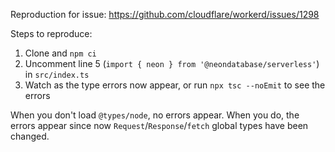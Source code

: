 Reproduction for issue: https://github.com/cloudflare/workerd/issues/1298

Steps to reproduce:

1. Clone and `npm ci`
2. Uncomment line 5 (`import { neon } from '@neondatabase/serverless'`) in `src/index.ts`
3. Watch as the type errors now appear, or run `npx tsc --noEmit` to see the errors

When you don't load `@types/node`, no errors appear. When you do, the errors appear since now `Request`/`Response`/`fetch` global types have been changed.
